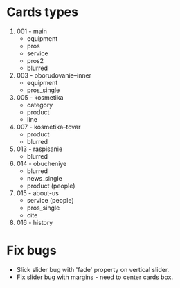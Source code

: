 
# Cards types
1. 001 - main
	- equipment
	- pros
	- service
	- pros2
	- blurred
2. 003 - oborudovanie–inner
	- equipment
	- pros_single
3. 005 - kosmetika
	- category
	- product
	- line
4. 007 - kosmetika–tovar
	- product
	- blurred
5. 013 - raspisanie
	- blurred
6. 014 - obucheniye
	- blurred
	- news_single
	- product (people)
7. 015 - about-us
	- service (people)
	- pros_single
	- cite
8. 016 - history

# Fix bugs
- Slick slider bug with 'fade' property on vertical slider.
- Fix slider bug with margins - need to center cards box.